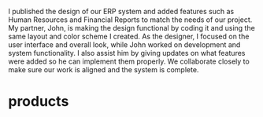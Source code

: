 I published the design of our ERP system and added features such as Human Resources and Financial Reports to match the needs of our project. My partner, John, is making the design functional by coding it and using the same layout and color scheme I created. As the designer, I focused on the user interface and overall look, while John worked on development and system functionality. I also assist him by giving updates on what features were added so he can implement them properly. We collaborate closely to make sure our work is aligned and the system is complete.
# products
